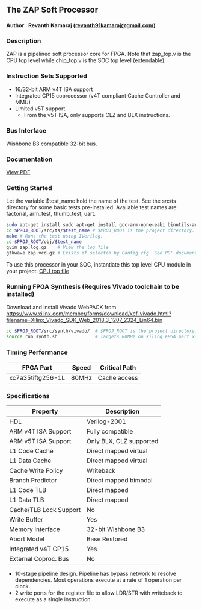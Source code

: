 ## The ZAP Soft Processor

#### Author        : Revanth Kamaraj (revanth91kamaraj@gmail.com)

### Description 

ZAP is a pipelined soft processor core for FPGA. Note that zap_top.v is the CPU top level while chip_top.v is the SOC top level (extendable). 

### Instruction Sets Supported

* 16/32-bit ARM v4T ISA support 
* Integrated CP15 coprocessor (v4T compliant Cache Controller and MMU)
* Limited v5T support. 
  * From the v5T ISA, only supports CLZ and BLX instructions.

### Bus Interface 
 
Wishbone B3 compatible 32-bit bus.

### Documentation

[View PDF](/doc/ZAP_PROCESSOR_CORE_DATASHEET.pdf)

### Getting Started
Let the variable $test_name hold the name of the test. See the src/ts directory for some basic tests pre-installed. Available test names are: factorial, arm_test, thumb_test, uart.

```bash
sudo apt-get install sudo apt-get install gcc-arm-none-eabi binutils-arm-none-eabi gdb openocd iverilog gtkwave
cd $PROJ_ROOT/src/ts/$test_name # $PROJ_ROOT is the project directory.
make # Runs the test using IVerilog.
cd $PROJ_ROOT/obj/$test_name
gvim zap.log.gz    # View the log file
gtkwave zap.vcd.gz # Exists if selected by Config.cfg. See PDF document for more information.
```
To use this processor in your SOC, instantiate this top level CPU module in your project: [CPU top file](/src/rtl/cpu/zap_top.v)

### Running FPGA Synthesis (Requires Vivado toolchain to be installed)

Download and install Vivado WebPACK from https://www.xilinx.com/member/forms/download/xef-vivado.html?filename=Xilinx_Vivado_SDK_Web_2018.3_1207_2324_Lin64.bin 
```bash
cd $PROJ_ROOT/src/synth/vivado/  # $PROJ_ROOT is the project directory.
source run_synth.sh              # Targets 80MHz on Xiling FPGA part xc7a35tiftg256-1L.
```

### Timing Performance

| FPGA Part          | Speed |  Critical Path |
|--------------------|-------|----------------|
| xc7a35tiftg256-1L  | 80MHz | Cache access   |

### Specifications 

| Property              | Description             |
|-----------------------|-------------------------|
|HDL                    | Verilog-2001            |
|ARM v4T ISA Support    | Fully compatible        |
|ARM v5T ISA Support    | Only BLX, CLZ supported |
|L1 Code Cache          | Direct mapped virtual   |
|L1 Data Cache          | Direct mapped virtual   |
|Cache Write Policy     | Writeback               |
|Branch Predictor       | Direct mapped bimodal   |
|L1 Code TLB            | Direct mapped           |
|L1 Data TLB            | Direct mapped           |
|Cache/TLB Lock Support | No                      |
|Write Buffer           | Yes                     |
|Memory Interface       | 32-bit Wishbone B3      |
|Abort Model            | Base Restored           |
|Integrated v4T CP15    | Yes                     |
|External Coproc. Bus   | No                      |

 * 10-stage pipeline design. Pipeline has bypass network to resolve dependencies. Most operations execute at a rate of 1 operation per clock.
 * 2 write ports for the register file to allow LDR/STR with writeback to execute as a single instruction.

                                                                    

